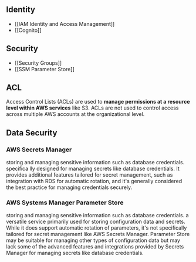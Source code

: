 ## Identity
- [[IAM Identity and Access Management]]
- [[Cognito]]

## Security
- [[Security Groups]]
- [[SSM Parameter Store]]

## ACL
Access Control Lists (ACLs) are used to **manage permissions at a resource level within AWS services** like S3. ACLs are not used to control access across multiple AWS accounts at the organizational level.



## Data Security

### AWS Secrets Manager
storing and managing sensitive information such as database credentials.
specifica
lly designed for managing secrets like database credentials. It provides additional features tailored for secret management, such as integration with RDS for automatic rotation, and it's generally considered the best practice for managing credentials securely.

### AWS Systems Manager Parameter Store
storing and managing sensitive information such as database credentials.
a versatile service primarily used for storing configuration data and secrets. While it does support automatic rotation of parameters, it's not specifically tailored for secret management like AWS Secrets Manager. Parameter Store may be suitable for managing other types of configuration data but may lack some of the advanced features and integrations provided by Secrets Manager for managing secrets like database credentials.





